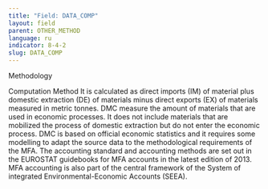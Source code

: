 ```yaml
---
title: "Field: DATA_COMP"
layout: field
parent: OTHER_METHOD
language: ru
indicator: 8-4-2
slug: DATA_COMP
---
```

Methodology

Computation Method
It is calculated as direct imports (IM) of material plus domestic extraction (DE) of materials minus direct exports (EX) of materials measured in metric tonnes. DMC measure the amount of materials that are used in economic processes. It does not include materials that are mobilized the process of domestic extraction but do not enter the economic process. DMC is based on official economic statistics and it requires some modelling to adapt the source data to the methodological requirements of the MFA. The accounting standard and accounting methods are set out in the EUROSTAT guidebooks for MFA accounts in the latest edition of 2013. MFA accounting is also part of the central framework of the System  of integrated Environmental-Economic Accounts (SEEA).